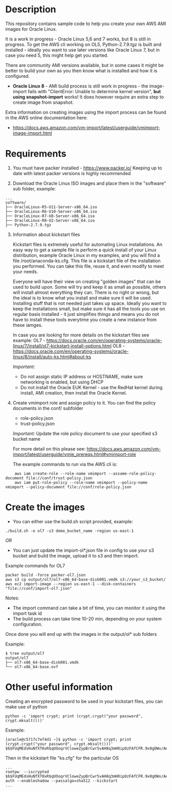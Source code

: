 # Description

This repository contains sample code to help you create your own AWS AMI images for Oracle Linux.

It is a work in progress - Oracle Linux 5,6 and 7 works, but 8 is still in progress.
To get the AWS cli working on OL5, Python-2.7.9.tgz is built and installed - ideally you want to use later versions like Oracle Linux 7, but in case you need 5, this might help get you started.

There are community AMI versions available, but in some cases it might be better to build your 
own as you then know what is installed and how it is configured. 

* **Oracle Linux 8** - AMI build process is still work in progress - the image-import fails with 
"ClientError: Unable to determine kernel version", **but using snapshot-import** works! It does however require an extra step to create image from snapshot.  



Extra information on creating images using the import process can be found in the AWS online documentation here: 
*  https://docs.aws.amazon.com/vm-import/latest/userguide/vmimport-image-import.html


# Requirements

1.  You must have packer installed - https://www.packer.io/
    Keeping up to date with latest packer versions is highly recommended

2.  Download the Oracle Linux ISO images and place them in the "software" sub folder, example:

```
...
software/
├── OracleLinux-R5-U11-Server-x86_64.iso
├── OracleLinux-R6-U10-Server-x86_64.iso
├── OracleLinux-R7-U8-Server-x86_64.iso
├── OracleLinux-R8-U2-Server-x86_64.iso
├── Python-2.7.9.tgz
```

3.  Information about kickstart files

    Kickstart files is extremely useful for automating Linux installations.  An easy way to get a sample file is perform a quick install of your Linux distribution, example Oracle Linux in my examples, and you will find a file /root/anaconda-ks.cfg.  This file is a kickstart file of the installation you performed.  You can take this file, reuse it, and even modify to meet your needs.

    Everyone will have their view on creating "golden images" that can be used to build upon.  Some will try and keep it as small as possible, others will install almost everything they can.  There is no right or wrong, but the ideal is to know what you install and make sure it will  be used.  Installing stuff that is not needed just takes up space.  Ideally you want to keep the installations small, but make sure it has all the tools you use on regular basis installed - it just simplifies things and means you do not have to install these tools everytime you create a new instance from these iamges.  

    In case you are looking for more details on the kickstart files see example: 
    OL7 - https://docs.oracle.com/en/operating-systems/oracle-linux/7/install/ol7-kickstart-install-options.html
    OL8 - https://docs.oracle.com/en/operating-systems/oracle-linux/8/install/auto-ks.html#about-ks


    *Important:*
    *  Do not assign static IP address or HOSTNAME, make sure networking is enabled, but using DHCP
    *  Do not install the Oracle EUK Kernel - use the RedHat kernel during install, AMI creation, then install the Oracle Kernel.

4.  Create vmimport role and assign policy to it.  You can find the policy documents in the conf/ subfolder
    * role-policy.json
    * trust-policy.json

    *Important:* Update the role policy document to use your specified s3 bucket name

    For more detail on this please see: https://docs.aws.amazon.com/vm-import/latest/userguide/vmie_prereqs.html#vmimport-role

    The example commands to run via the AWS cli is:

```
    aws iam create-role --role-name vmimport --assume-role-policy-document file://conf/trust-policy.json
    aws iam put-role-policy --role-name vmimport --policy-name vmimport --policy-document file://conf/role-policy.json
```


# Create the images

*  You can either use the build.sh script provided, example:

```
./build.sh -o ol7 -s3 demo_bucket_name -region us-east-1
```

*OR*

*  You can just update the import-ol*.json file in config to use your s3 bucket and build the image, upload it to s3 and then import.  

Example commands for OL7

```
packer build -force packer-ol7.json 
aws s3 cp output/ol7/ol7-x86_64-base-disk001.vmdk s3://your_s3_bucket/ 
aws ec2 import-image --region us-east-1 --disk-containers "file://conf/import-ol7.json"
```

Notes:
*  The import command can take a bit of time, you can monitor it using the import task id
*  The build process can take time 10-20 min, depending on your system configuration.

Once done you will end up with the images in the output/ol* sub folders

Example:

```
$ tree output/ol7
output/ol7
├── ol7-x86_64-base-disk001.vmdk
└── ol7-x86_64-base.ovf
```

# Other useful information

Creating an encrypted password to be used in your kickstart files, you can make use of python

```
python -c 'import crypt; print (crypt.crypt("your password", crypt.mksalt()))'
```

Example:

```
[oracle@c5717c7ef4d1 ~]$ python -c 'import crypt; print (crypt.crypt("your password", crypt.mksalt()))'
$6$FUqMEdsHuNfXT0xR$qUOoqrVCloweZypBrCwr5vAH8q3mH0ipOzFAfCFR.9x0gOWx/AeYDYXYUh1JkghGBfy0z9rbVu/AgAaEbdliS1
```

Then in the kickstart file "ks.cfg" for the particular OS

```
...
rootpw  --iscrypted $6$FUqMEdsHuNfXT0xR$qUOoqrVCloweZypBrCwr5vAH8q3mH0ipOzFAfCFR.9x0gOWx/AeYDYXYUh1JkghGBfy0z9rbVu/AgAaEbdliS1
auth --enableshadow --passalgo=sha512 --kickstart
...
```